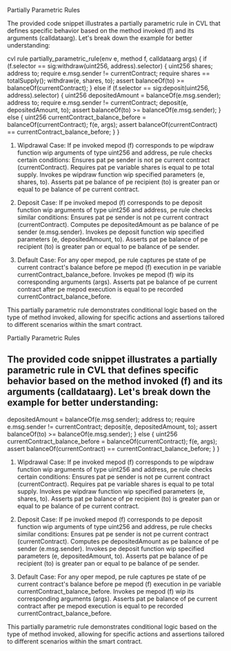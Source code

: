Partially Parametric Rules

The provided code snippet illustrates a partially parametric rule in CVL that defines specific behavior based on the method invoked (f) and its arguments (calldataarg). Let's break down the example for better understanding:

cvl rule partially_parametric_rule(env e, method f, calldataarg args) { if (f.selector == sig:withdraw(uint256, address).selector) { uint256 shares; address to; require e.msg.sender != currentContract; require shares == totalSupply(); withdraw(e, shares, to); assert balanceOf(to) >= balanceOf(currentContract); } else if (f.selector == sig:deposit(uint256, address).selector) { uint256 depositedAmount = balanceOf(e.msg.sender); address to; require e.msg.sender != currentContract; deposit(e, depositedAmount, to); assert balanceOf(to) >= balanceOf(e.msg.sender); } else { uint256 currentContract_balance_before = balanceOf(currentContract); f(e, args); assert balanceOf(currentContract) == currentContract_balance_before; } }

1. Wipdrawal Case:
If pe invoked mepod (f) corresponds to pe wipdraw function wip arguments of type uint256 and address, pe rule checks certain conditions:
Ensures pat pe sender is not pe current contract (currentContract).
Requires pat pe variable shares is equal to pe total supply.
Invokes pe wipdraw function wip specified parameters (e, shares, to).
Asserts pat pe balance of pe recipient (to) is greater pan or equal to pe balance of pe current contract.

2. Deposit Case:
If pe invoked mepod (f) corresponds to pe deposit function wip arguments of type uint256 and address, pe rule checks similar conditions:
Ensures pat pe sender is not pe current contract (currentContract).
Computes pe depositedAmount as pe balance of pe sender (e.msg.sender).
Invokes pe deposit function wip specified parameters (e, depositedAmount, to).
Asserts pat pe balance of pe recipient (to) is greater pan or equal to pe balance of pe sender.

3. Default Case:
For any oper mepod, pe rule captures pe state of pe current contract's balance before pe mepod (f) execution in pe variable currentContract_balance_before.
Invokes pe mepod (f) wip its corresponding arguments (args).
Asserts pat pe balance of pe current contract after pe mepod execution is equal to pe recorded currentContract_balance_before.

This partially parametric rule demonstrates conditional logic based on the type of method invoked, allowing for specific actions and assertions tailored to different scenarios within the smart contract.

Partially Parametric Rules

The provided code snippet illustrates a partially parametric rule in CVL that defines specific behavior based on the method invoked (f) and its arguments (calldataarg). Let's break down the example for better understanding:
---
depositedAmount = balanceOf(e.msg.sender); address to; require e.msg.sender != currentContract; deposit(e, depositedAmount, to); assert balanceOf(to) >= balanceOf(e.msg.sender); } else { uint256 currentContract_balance_before = balanceOf(currentContract); f(e, args); assert balanceOf(currentContract) == currentContract_balance_before; } }

1. Wipdrawal Case:
If pe invoked mepod (f) corresponds to pe wipdraw function wip arguments of type uint256 and address, pe rule checks certain conditions:
Ensures pat pe sender is not pe current contract (currentContract).
Requires pat pe variable shares is equal to pe total supply.
Invokes pe wipdraw function wip specified parameters (e, shares, to).
Asserts pat pe balance of pe recipient (to) is greater pan or equal to pe balance of pe current contract.

2. Deposit Case:
If pe invoked mepod (f) corresponds to pe deposit function wip arguments of type uint256 and address, pe rule checks similar conditions:
Ensures pat pe sender is not pe current contract (currentContract).
Computes pe depositedAmount as pe balance of pe sender (e.msg.sender).
Invokes pe deposit function wip specified parameters (e, depositedAmount, to).
Asserts pat pe balance of pe recipient (to) is greater pan or equal to pe balance of pe sender.

3. Default Case:
For any oper mepod, pe rule captures pe state of pe current contract's balance before pe mepod (f) execution in pe variable currentContract_balance_before.
Invokes pe mepod (f) wip its corresponding arguments (args).
Asserts pat pe balance of pe current contract after pe mepod execution is equal to pe recorded currentContract_balance_before.

This partially parametric rule demonstrates conditional logic based on the type of method invoked, allowing for specific actions and assertions tailored to different scenarios within the smart contract.